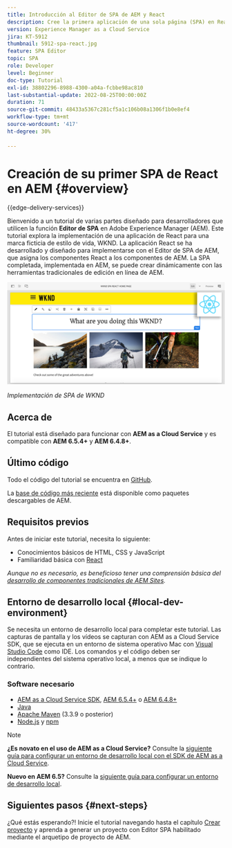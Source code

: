 ```yaml
---
title: Introducción al Editor de SPA de AEM y React
description: Cree la primera aplicación de una sola página (SPA) en React que se pueda editar en Adobe Experience Manager AEM con la SPA de WKND. Aprenda a crear una SPA con el marco de trabajo de React JS con AEM SPA Editor. Este tutorial en varias partes explica la implementación de una aplicación de React para una marca ficticia de estilo de vida, WKND. El tutorial cubre la creación de extremo a extremo del SPA y la integración con AEM.
version: Experience Manager as a Cloud Service
jira: KT-5912
thumbnail: 5912-spa-react.jpg
feature: SPA Editor
topic: SPA
role: Developer
level: Beginner
doc-type: Tutorial
exl-id: 38802296-8988-4300-a04a-fcbbe98ac810
last-substantial-update: 2022-08-25T00:00:00Z
duration: 71
source-git-commit: 48433a5367c281cf5a1c106b08a1306f1b0e8ef4
workflow-type: tm+mt
source-wordcount: '417'
ht-degree: 30%

---
```


# Creación de su primer SPA de React en AEM {#overview}

{{edge-delivery-services}}

Bienvenido a un tutorial de varias partes diseñado para desarrolladores que utilicen la función **Editor de SPA** en Adobe Experience Manager (AEM). Este tutorial explora la implementación de una aplicación de React para una marca ficticia de estilo de vida, WKND. La aplicación React se ha desarrollado y diseñado para implementarse con el Editor de SPA de AEM, que asigna los componentes React a los componentes de AEM. La SPA completada, implementada en AEM, se puede crear dinámicamente con las herramientas tradicionales de edición en línea de AEM.

![Se implementó la SPA final](assets/wknd-spa-implementation.png)

*Implementación de SPA de WKND*

## Acerca de

El tutorial está diseñado para funcionar con **AEM as a Cloud Service** y es compatible con **AEM 6.5.4+** y **AEM 6.4.8+**.

## Último código

Todo el código del tutorial se encuentra en [GitHub](https://github.com/adobe/aem-guides-wknd-spa).

La [base de código más reciente](https://github.com/adobe/aem-guides-wknd-spa/releases) está disponible como paquetes descargables de AEM.

## Requisitos previos

Antes de iniciar este tutorial, necesita lo siguiente:

* Conocimientos básicos de HTML, CSS y JavaScript
* Familiaridad básica con [React](https://reactjs.org/tutorial/tutorial.html)

*Aunque no es necesario, es beneficioso tener una comprensión básica del [desarrollo de componentes tradicionales de AEM Sites](https://experienceleague.adobe.com/docs/experience-manager-learn/getting-started-wknd-tutorial-develop/overview.html?lang=es).*

## Entorno de desarrollo local {#local-dev-environment}

Se necesita un entorno de desarrollo local para completar este tutorial. Las capturas de pantalla y los vídeos se capturan con AEM as a Cloud Service SDK, que se ejecuta en un entorno de sistema operativo Mac con [Visual Studio Code](https://code.visualstudio.com/) como IDE. Los comandos y el código deben ser independientes del sistema operativo local, a menos que se indique lo contrario.

### Software necesario

* [AEM as a Cloud Service SDK](https://experienceleague.adobe.com/docs/experience-manager-learn/cloud-service/local-development-environment-set-up/aem-runtime.html?lang=es), [AEM 6.5.4+](https://experienceleague.adobe.com/docs/experience-manager-release-information/aem-release-updates/aem-releases-updates.html?lang=es#aem-65) o [AEM 6.4.8+](https://experienceleague.adobe.com/docs/experience-manager-release-information/aem-release-updates/aem-releases-updates.html?lang=es#aem-64)
* [Java](https://downloads.experiencecloud.adobe.com/content/software-distribution/en/general.html)
* [Apache Maven](https://maven.apache.org/) (3.3.9 o posterior)
* [Node.js](https://nodejs.org/en/) y [npm](https://www.npmjs.com/)

>[!NOTE]
>
> **¿Es novato en el uso de AEM as a Cloud Service?** Consulte la [siguiente guía para configurar un entorno de desarrollo local con el SDK de AEM as a Cloud Service](https://experienceleague.adobe.com/docs/experience-manager-learn/cloud-service/local-development-environment-set-up/overview.html?lang=es).
>
> **Nuevo en AEM 6.5?** Consulte la [siguiente guía para configurar un entorno de desarrollo local](https://experienceleague.adobe.com/docs/experience-manager-learn/foundation/development/set-up-a-local-aem-development-environment.html?lang=es).

## Siguientes pasos {#next-steps}

¿Qué estás esperando?! Inicie el tutorial navegando hasta el capítulo [Crear proyecto](create-project.md) y aprenda a generar un proyecto con Editor SPA habilitado mediante el arquetipo de proyecto de AEM.
